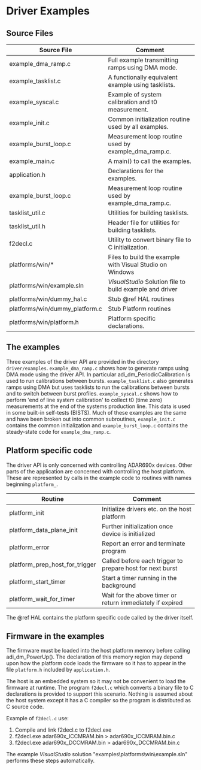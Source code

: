 Driver Examples
===============

Source Files
------------

| Source File                    | Comment                                                  |
|--------------------------------|----------------------------------------------------------|
| example_dma_ramp.c             | Full example transmitting ramps using DMA mode.          |
| example_tasklist.c             | A functionally equivalent example using tasklists.       |
| example_syscal.c               | Example of system calibration and t0 measurement.        |
| example_init.c                 | Common initialization routine used by all examples.      |
| example_burst_loop.c           | Measurement loop routine used by example_dma_ramp.c.     |
| example_main.c                 | A main() to call the examples.                           |
| application.h                  | Declarations for the examples.                           |
| example_burst_loop.c           | Measurement loop routine used by example_dma_ramp.c.     |
| tasklist_util.c                | Utilities for building tasklists.                        |
| tasklist_util.h                | Header file for utilities for building tasklists.        |
| f2decl.c                       | Utility to convert binary file to C initialization.      |
| platforms/win/*                | Files to build the example with Visual Studio on Windows |
| platforms/win/example.sln      | *VisualStudio* Solution file to build example and driver |
| platforms/win/dummy_hal.c      | Stub @ref HAL routines                                   |
| platforms/win/dummy_platform.c | Stub Platform routines                                   |
| platforms/win/platform.h       | Platform specific declarations.                          |

The examples
------------

Three examples of the driver API are provided in the directory `driver/examples`.
`example_dma_ramp.c` shows how to generate ramps using DMA mode using the driver API.
In particular adi_dm_PeriodicCalibration is used to run calibrations between bursts.
`example_tasklist.c` also generates ramps using DMA but uses tasklists to run the
calibrations between bursts and to switch between burst profiles.
`example_syscal.c` shows how to perform 'end of line system calibration' to collect
t0 (time zero) measurements at the end of the systems production line. This data is
used in some built-in self-tests (BISTS).
Much of these examples are the same and have been broken out into common subroutines,
`example_init.c` contains the common initialization and `example_burst_loop.c` contains
the steady-state code for `example_dma_ramp.c`.

Platform specific code
----------------------

The driver API is only concerned with controlling ADAR690x devices. Other parts of the
application are concerned with controlling the host platform. These are represented by calls
in the example code to routines with names beginning `platform_`.

| Routine                        | Comment                                                   |
|--------------------------------|-----------------------------------------------------------|
| platform_init                  | Initialize drivers etc. on the host platform              |
| platform_data_plane_init       | Further initialization once device is initialized         |
| platform_error                 | Report an error and terminate program                     |
| platform_prep_host_for_trigger | Called before each trigger to prepare host for next burst |
| platform_start_timer           | Start a timer running in the background                   |
| platform_wait_for_timer        | Wait for the above timer or return immediately if expired |

The @ref HAL contains the platform specific code called by the driver itself.

Firmware in the examples
------------------------

The firmware must be loaded into the host platform memory before calling adi_dm_PowerUp().
The declaration of this memory region may depend upon how the platform code loads the
firmware so it has to appear in the file `platform.h` included by `application.h`.

The host is an embedded system so it may not be convenient to load the firmware at runtime.
The program `f2decl.c` which converts a binary file to C declarations is provided to support
this scenario. Nothing is assumed about the host system except it has a C compiler so the
program is distributed as C source code.

Example of `f2decl.c` use:

1. Compile and link f2decl.c to f2decl.exe
2. f2decl.exe adar690x_ICCMRAM.bin > adar690x_ICCMRAM.bin.c
3. f2decl.exe adar690x_DCCMRAM.bin > adar690x_DCCMRAM.bin.c

The example *VisualStudio* solution "examples\platforms\win\example.sln" performs these steps
automatically.
